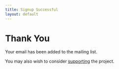 ```yaml
---
title: Signup Successful
layout: default
---
```


# Thank You

Your email has been added to the mailing list.

You may also wish to consider [supporting](/donate/) the project.

<script>
// remember that we signed up for the mailing list and do not continue to display it (see _layouts/default.html)
localStorage.setItem('mailingListSignedUp', 'true');
</script>